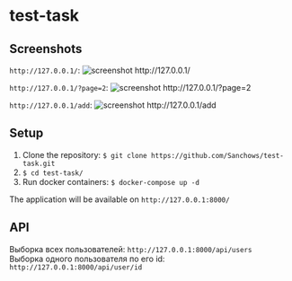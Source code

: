 # test-task

## Screenshots
`http://127.0.0.1/`:
![](https://sun9-32.userapi.com/c855536/v855536779/1d494e/fdpWw1MLkcQ.jpg "screenshot http://127.0.0.1/")

`http://127.0.0.1/?page=2`:
![](https://sun9-67.userapi.com/c855536/v855536779/1d4944/N2XjYHqY5eU.jpg "screenshot http://127.0.0.1/?page=2")

`http://127.0.0.1/add`:
![](https://sun9-4.userapi.com/c855536/v855536779/1d493a/be5LIObQ9_s.jpg "screenshot http://127.0.0.1/add")

## Setup
1. Clone the repository: `$ git clone https://github.com/Sanchows/test-task.git`
2. `$ cd test-task/`
3. Run docker containers: `$ docker-compose up -d`

The application will be available on `http://127.0.0.1:8000/`

## API
Выборка всех пользователей: `http://127.0.0.1:8000/api/users`
<br>
Выборка одного пользователя по его id: `http://127.0.0.1:8000/api/user/id`
